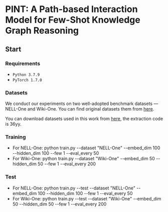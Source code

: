 # PINT: A Path-based Interaction Model for Few-Shot Knowledge Graph Reasoning

## Start

### Requirements
* ``Python 3.7.9 ``
* ``PyTorch 1.7.0``

### Datasets
We conduct our experiments on two well-adopted benchmark datasets — NELL-One and Wiki-One. 
You can find original datasets them from [here](https://github.com/xwhan/One-shot-Relational-Learning).

You can download datasets used in this work from [here](https://pan.baidu.com/s/1ENTGLHQLU9W6m4Eb1XOx1A), the extraction code is 36yy.

### Training
* For NELL-One: python train.py --dataset "NELL-One" --embed_dim 100 --hidden_dim 100 --few 1 --eval_every 50
* For Wiki-One: python train.py --dataset "Wiki-One" --embed_dim 50 --hidden_dim 50 --few 1 --eval_every 200

### Test
* For NELL-One: python train.py --test --dataset "NELL-One" --embed_dim 100 --hidden_dim 100 --few 1 --eval_every 50
* For Wiki-One: python train.py --test --dataset "Wiki-One" --embed_dim 50 --hidden_dim 50 --few 1 --eval_every 200

